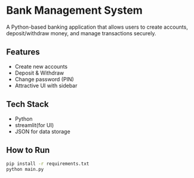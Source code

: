 # Bank Management System

A Python-based banking application that allows users to create accounts, deposit/withdraw money, and manage transactions securely.

## Features
- Create new accounts
- Deposit & Withdraw
- Change password (PIN)
- Attractive UI with sidebar

## Tech Stack
- Python
- streamlit(for UI)
- JSON for data storage

## How to Run
```bash
pip install -r requirements.txt
python main.py

